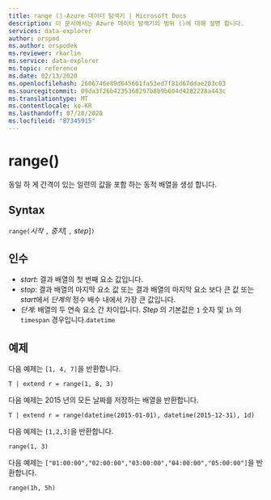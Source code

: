 ```yaml
---
title: range ()-Azure 데이터 탐색기 | Microsoft Docs
description: 이 문서에서는 Azure 데이터 탐색기의 범위 ()에 대해 설명 합니다.
services: data-explorer
author: orspod
ms.author: orspodek
ms.reviewer: rkarlin
ms.service: data-explorer
ms.topic: reference
ms.date: 02/13/2020
ms.openlocfilehash: 2606746e89d645601fa53ed7f81d67ddae203c03
ms.sourcegitcommit: 09da3f26b4235368297b8b9b604d4282228a443c
ms.translationtype: MT
ms.contentlocale: ko-KR
ms.lasthandoff: 07/28/2020
ms.locfileid: "87345915"
---
```

# <a name="range"></a>range()

동일 하 게 간격이 있는 일련의 값을 포함 하는 동적 배열을 생성 합니다.

## <a name="syntax"></a>Syntax

`range(`*시작* `,` *중지*[ `,` *step*]`)` 

## <a name="arguments"></a>인수

* *start*: 결과 배열의 첫 번째 요소 값입니다. 
* *stop*: 결과 배열의 마지막 요소 값 또는 결과 배열의 마지막 요소 보다 큰 값 또는 *start*에서 *단계의* 정수 배수 내에서 가장 큰 값입니다.
* *단계*: 배열의 두 연속 요소 간 차이입니다. *Step* 의 기본값은 `1` 숫자 및 `1h` 의 `timespan` 경우입니다.`datetime`

## <a name="examples"></a>예제

다음 예제는 `[1, 4, 7]`을 반환합니다.

```kusto
T | extend r = range(1, 8, 3)
```

다음 예제는 2015 년의 모든 날짜를 저장하는 배열을 반환합니다.

```kusto
T | extend r = range(datetime(2015-01-01), datetime(2015-12-31), 1d)
```

다음 예제는 `[1,2,3]`을 반환합니다.

```kusto
range(1, 3)
```

다음 예제는 `["01:00:00","02:00:00","03:00:00","04:00:00","05:00:00"]`을 반환합니다.

```kusto
range(1h, 5h)
```
